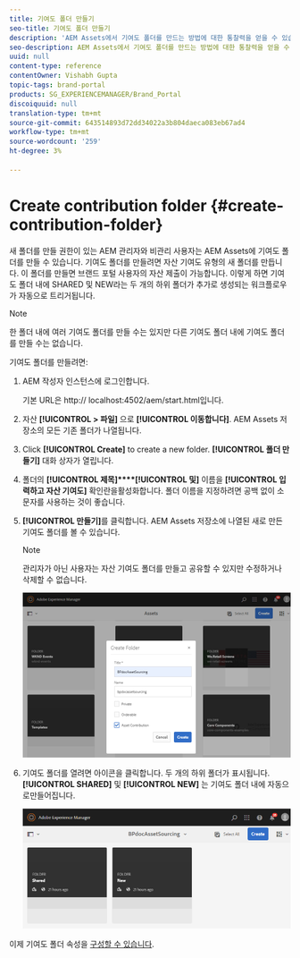 ```yaml
---
title: 기여도 폴더 만들기
seo-title: 기여도 폴더 만들기
description: 'AEM Assets에서 기여도 폴더를 만드는 방법에 대한 통찰력을 얻을 수 있습니다. '
seo-description: AEM Assets에서 기여도 폴더를 만드는 방법에 대한 통찰력을 얻을 수 있습니다.
uuid: null
content-type: reference
contentOwner: Vishabh Gupta
topic-tags: brand-portal
products: SG_EXPERIENCEMANAGER/Brand_Portal
discoiquuid: null
translation-type: tm+mt
source-git-commit: 643514893d72dd34022a3b804daeca083eb67ad4
workflow-type: tm+mt
source-wordcount: '259'
ht-degree: 3%

---
```



# Create contribution folder {#create-contribution-folder}


새 폴더를 만들 권한이 있는 AEM 관리자와 비관리 사용자는 AEM Assets에 기여도 폴더를 만들 수 있습니다.
기여도 폴더를 만들려면 자산 기여도 유형의 새 폴더를 만듭니다. 이 폴더를 만들면 브랜드 포털 사용자의 자산 제출이 가능합니다.  이렇게 하면 기여도 폴더 내에 SHARED 및 NEW라는 두 개의 하위 폴더가 추가로 생성되는 워크플로우가 자동으로 트리거됩니다.

>[!NOTE]
>
>한 폴더 내에 여러 기여도 폴더를 만들 수는 있지만 다른 기여도 폴더 내에 기여도 폴더를 만들 수는 없습니다.


기여도 폴더를 만들려면:
1. AEM 작성자 인스턴스에 로그인합니다.

   기본 URL은 http:// localhost:4502/aem/start.html입니다.

1. 자산 **[!UICONTROL > 파일]** 으로 **[!UICONTROL 이동합니다]**. AEM Assets 저장소의 모든 기존 폴더가 나열됩니다.

1. Click **[!UICONTROL Create]** to create a new folder. **[!UICONTROL 폴더 만들기]** 대화 상자가 열립니다.

1. 폴더의 **[!UICONTROL 제목]****[!UICONTROL 및]** 이름을 **[!UICONTROL 입력하고 자산 기여도]** 확인란을활성화합니다.
폴더 이름을 지정하려면 공백 없이 소문자를 사용하는 것이 좋습니다.

1. **[!UICONTROL 만들기]**&#x200B;를 클릭합니다. AEM Assets 저장소에 나열된 새로 만든 기여도 폴더를 볼 수 있습니다.

   >[!NOTE]
   >
   >관리자가 아닌 사용자는 자산 기여도 폴더를 만들고 공유할 수 있지만 수정하거나 삭제할 수 없습니다.

   ![](assets/create-contribution-folder.png)

1. 기여도 폴더를 열려면 아이콘을 클릭합니다. 두 개의 하위 폴더가 표시됩니다.**[!UICONTROL SHARED]** 및 **[!UICONTROL NEW]** 는 기여도 폴더 내에 자동으로만들어집니다.

   ![](assets/contribution-folder.png)

이제 기여도 폴더 속성을 [구성할 수 있습니다](brand-portal-configure-contribution-folder-properties.md).


